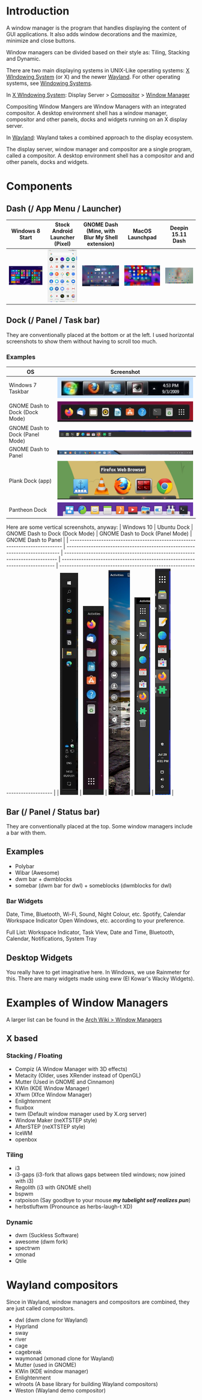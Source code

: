 # Introduction
A window manager is the program that handles displaying the content of GUI applications. It also adds window decorations and the maximize, minimize and close buttons.

Window managers can be divided based on their style as: Tiling, Stacking and Dynamic.

There are two main displaying systems in UNIX-Like operating systems: [X WIndowing System](World%20Building/Science%20and%20Engineering/Mathematics/Computer%20Science/Operating%20Systems/UNIX%20and%20Linux/X%20WIndowing%20System.md) (or X) and the newer [Wayland](World%20Building/Science%20and%20Engineering/Mathematics/Computer%20Science/Operating%20Systems/UNIX%20and%20Linux/Wayland.md). For other operating systems, see [Windowing Systems](World%20Building/Science%20and%20Engineering/Mathematics/Computer%20Science/Operating%20Systems/UNIX%20and%20Linux/Windowing%20Systems.md).

In [X WIndowing System](World%20Building/Science%20and%20Engineering/Mathematics/Computer%20Science/Operating%20Systems/UNIX%20and%20Linux/X%20WIndowing%20System.md):
Display Server > [Compositor](Compositors.md) > [Window Manager](.md)

Compositing Window Mangers are Window Managers with an integrated compositor.
A desktop environment shell has a window manager, compositor and other panels, docks and widgets running on an X display server.

In [Wayland](World%20Building/Science%20and%20Engineering/Mathematics/Computer%20Science/Operating%20Systems/UNIX%20and%20Linux/Wayland.md):
Wayland takes a combined approach to the display ecosystem.

The display server, window manager and compositor are a single program, called a compositor.
A desktop environment shell has a compositor and and other panels, docks and widgets.

# Components
## Dash (/ App Menu / Launcher)

| Windows 8 Start                                                | Stock Android Launcher (Pixel)                                         | GNOME Dash (Mine, with Blur My Shell extension)                             | MacOS Launchpad                                                             | Deepin 15.11 Dash                                                           |
| -------------------------------------------------------------- | ---------------------------------------------------------------------- | --------------------------------------------------------------------------- | --------------------------------------------------------------------------- | --------------------------------------------------------------------------- |
| ![Pasted image 20230507211324](_images/Windows%208%20Dash.png) | ![Pasted image 20230507211637](_images/Stock%20Android%20Launcher.png) | ![Pasted image 20230507211947](_images/Pasted%20image%2020230507211947.png) | ![Pasted image 20230507212559](_images/Pasted%20image%2020230507212559.png) | ![Pasted image 20230507212109](_images/Pasted%20image%2020230507212109.png) |

## Dock (/ Panel / Task bar)
They are conventionally placed at the bottom or at the left.
I used horizontal screenshots to show them without having to scroll too much.

### Examples
| OS                              | Screenshot                                                                  |
| ------------------------------- | --------------------------------------------------------------------------- |
| Windows 7 Taskbar               | ![Pasted image 20230507202931](_images/Pasted%20image%2020230507202931.png) |
| GNOME Dash to Dock (Dock Mode)  | ![Pasted image 20230507202809](_images/Pasted%20image%2020230507202809.png) |
| GNOME Dash to Dock (Panel Mode) | ![Pasted image 20230507221705](_images/Pasted%20image%2020230507221705.png) |
| GNOME Dash to Panel             | ![Pasted image 20230507203112](_images/Pasted%20image%2020230507203112.png) |
| Plank Dock (app)                | ![Pasted image 20230507210301](_images/Pasted%20image%2020230507210301.png) |
| Pantheon Dock                   | ![Pasted image 20230507210325](_images/Pasted%20image%2020230507210325.png) |

Here are some vertical screenshots, anyway:
| Windows 10                                                                  | Ubuntu Dock                                                                 | GNOME Dash to Dock (Dock Mode)                                              | GNOME Dash to Dock (Panel Mode)                                             | GNOME Dash to Panel                                                         |
| --------------------------------------------------------------------------- | --------------------------------------------------------------------------- | --------------------------------------------------------------------------- | --------------------------------------------------------------------------- | --------------------------------------------------------------------------- |
| ![Pasted image 20230507205637](_images/Pasted%20image%2020230507205637.png) | ![Pasted image 20230507210626](_images/Pasted%20image%2020230507210626.png) | ![Pasted image 20230507211101](_images/Pasted%20image%2020230507211101.png) | ![Pasted image 20230507221834](_images/Pasted%20image%2020230507221834.png) | ![Pasted image 20230507221856](_images/Pasted%20image%2020230507221856.png) |

## Bar (/ Panel / Status bar)
They are conventionally placed at the top. Some window managers include a bar with them.

## Examples
- Polybar
- Wibar (Awesome)
- dwm bar + dwmblocks
- somebar (dwm bar for dwl) + someblocks (dwmblocks for dwl)
### Bar Widgets
Date, Time, Bluetooth, Wi-Fi, Sound, Night Colour, etc.
Spotify, Calendar
Workspace Indicator
Open Windows, etc. according to your preference.

Full List: Workspace Indicator, Task View, Date and Time, Bluetooth, Calendar, Notifications, System Tray
## Desktop Widgets
You really have to get imaginative here. In Windows, we use Rainmeter for this.
There are many widgets made using eww (El Kowar's Wacky Widgets).

# Examples of Window Managers
A larger list can be found in the [Arch Wiki > Window Managers](https://wiki.archlinux.org/title/window_manager)

## X based

### Stacking / Floating
- Compiz (A Window Manager with 3D effects)
- Metacity (Older, uses XRender instead of OpenGL)
- Mutter (Used in GNOME and Cinnamon)
- KWin (KDE Window Manager)
- Xfwm (Xfce Window Manager)
- Enlightenment
- fluxbox
- twm (Default window manager used by X.org server)
- Window Maker (neXTSTEP style)
- AfterSTEP (neXTSTEP style)
- IceWM
- openbox

### Tiling
- i3
- i3-gaps (i3-fork that allows gaps between tiled windows; now joined with i3)
- Regolith (i3 with GNOME shell)
- bspwm
- ratpoison (Say goodbye to your mouse ***my tubelight self realizes pun***)
- herbstluftwm (Pronounce as herbs-laugh-t XD)

### Dynamic
- dwm (Suckless Software)
- awesome (dwm fork)
- spectrwm
- xmonad
- Qtile

# Wayland compositors
Since in Wayland, window managers and compositors are combined, they are just called compositors.

- dwl (dwm clone for Wayland)
- Hyprland
- sway
- river
- cage
- cagebreak
- waymonad (xmonad clone for Wayland)
- Mutter (used in GNOME)
- KWin (KDE window manager)
- Enlightenment
- wlroots (A base library for building Wayland compositors)
- Weston (Wayland demo compositor)